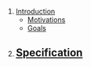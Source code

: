 1. [Introduction](#1_Introduction)
    - [Motivations](#Motivations)
    - [Goals](#Goals)
2. [Specification](#2_Specification)
    - 